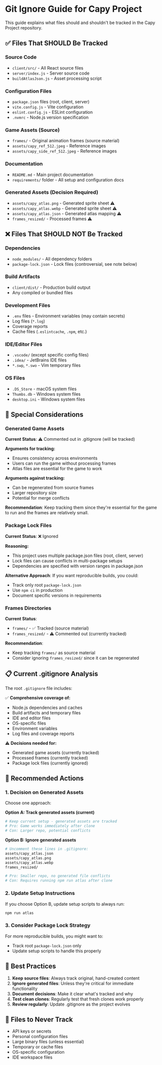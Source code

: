 # Git Ignore Guide for Capy Project

This guide explains what files should and shouldn't be tracked in the Capy Project repository.

## ✅ Files That SHOULD Be Tracked

### Source Code

- `client/src/` - All React source files
- `server/index.js` - Server source code
- `buildAtlasJson.js` - Asset processing script

### Configuration Files

- `package.json` files (root, client, server)
- `vite.config.js` - Vite configuration
- `eslint.config.js` - ESLint configuration
- `.nvmrc` - Node.js version specification

### Game Assets (Source)

- `frames/` - Original animation frames (source material)
- `assets/capy_ref_512.jpeg` - Reference images
- `assets/capy_side_ref_512.jpeg` - Reference images

### Documentation

- `README.md` - Main project documentation
- `requirements/` folder - All setup and configuration docs

### Generated Assets (Decision Required)

- `assets/capy_atlas.png` - Generated sprite sheet ⚠️
- `assets/capy_atlas.webp` - Generated sprite sheet ⚠️
- `assets/capy_atlas.json` - Generated atlas mapping ⚠️
- `frames_resized/` - Processed frames ⚠️

## ❌ Files That SHOULD NOT Be Tracked

### Dependencies

- `node_modules/` - All dependency folders
- `package-lock.json` - Lock files (controversial, see note below)

### Build Artifacts

- `client/dist/` - Production build output
- Any compiled or bundled files

### Development Files

- `.env` files - Environment variables (may contain secrets)
- Log files (`*.log`)
- Coverage reports
- Cache files (`.eslintcache`, `.npm`, etc.)

### IDE/Editor Files

- `.vscode/` (except specific config files)
- `.idea/` - JetBrains IDE files
- `*.swp`, `*.swo` - Vim temporary files

### OS Files

- `.DS_Store` - macOS system files
- `Thumbs.db` - Windows system files
- `desktop.ini` - Windows system files

## 🤔 Special Considerations

### Generated Game Assets

**Current Status**: ⚠️ Commented out in .gitignore (will be tracked)

**Arguments for tracking:**

- Ensures consistency across environments
- Users can run the game without processing frames
- Atlas files are essential for the game to work

**Arguments against tracking:**

- Can be regenerated from source frames
- Larger repository size
- Potential for merge conflicts

**Recommendation**: Keep tracking them since they're essential for the game to run and the frames are relatively small.

### Package Lock Files

**Current Status**: ❌ Ignored

**Reasoning:**

- This project uses multiple package.json files (root, client, server)
- Lock files can cause conflicts in multi-package setups
- Dependencies are specified with version ranges in package.json

**Alternative Approach**: If you want reproducible builds, you could:

- Track only root `package-lock.json`
- Use `npm ci` in production
- Document specific versions in requirements

### Frames Directories

**Current Status**:

- `frames/` - ✅ Tracked (source material)
- `frames_resized/` - ⚠️ Commented out (currently tracked)

**Recommendation**:

- Keep tracking `frames/` as source material
- Consider ignoring `frames_resized/` since it can be regenerated

## 📋 Current .gitignore Analysis

The root `.gitignore` file includes:

✅ **Comprehensive coverage of:**

- Node.js dependencies and caches
- Build artifacts and temporary files
- IDE and editor files
- OS-specific files
- Environment variables
- Log files and coverage reports

⚠️ **Decisions needed for:**

- Generated game assets (currently tracked)
- Processed frames (currently tracked)
- Package lock files (currently ignored)

## 🔧 Recommended Actions

### 1. Decision on Generated Assets

Choose one approach:

**Option A: Track generated assets (current)**

```bash
# Keep current setup - generated assets are tracked
# Pro: Game works immediately after clone
# Con: Larger repo, potential conflicts
```

**Option B: Ignore generated assets**

```bash
# Uncomment these lines in .gitignore:
assets/capy_atlas.json
assets/capy_atlas.png
assets/capy_atlas.webp
frames_resized/

# Pro: Smaller repo, no generated file conflicts
# Con: Requires running npm run atlas after clone
```

### 2. Update Setup Instructions

If you choose Option B, update setup scripts to always run:

```bash
npm run atlas
```

### 3. Consider Package Lock Strategy

For more reproducible builds, you might want to:

- Track root `package-lock.json` only
- Update setup scripts to handle this properly

## 🎯 Best Practices

1. **Keep source files**: Always track original, hand-created content
2. **Ignore generated files**: Unless they're critical for immediate functionality
3. **Document decisions**: Make it clear what's tracked and why
4. **Test clean clones**: Regularly test that fresh clones work properly
5. **Review regularly**: Update .gitignore as the project evolves

## 🚨 Files to Never Track

- API keys or secrets
- Personal configuration files
- Large binary files (unless essential)
- Temporary or cache files
- OS-specific configuration
- IDE workspace files
